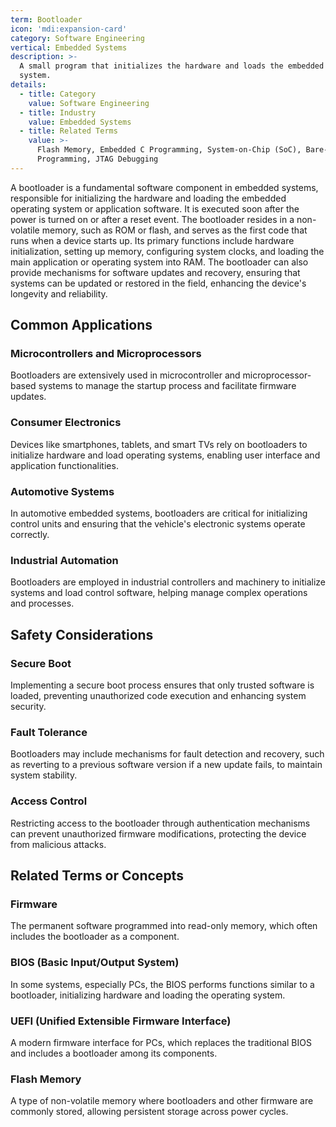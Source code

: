 ```yaml
---
term: Bootloader
icon: 'mdi:expansion-card'
category: Software Engineering
vertical: Embedded Systems
description: >-
  A small program that initializes the hardware and loads the embedded operating
  system.
details:
  - title: Category
    value: Software Engineering
  - title: Industry
    value: Embedded Systems
  - title: Related Terms
    value: >-
      Flash Memory, Embedded C Programming, System-on-Chip (SoC), Bare-Metal
      Programming, JTAG Debugging
---
```

A bootloader is a fundamental software component in embedded systems, responsible for initializing the hardware and loading the embedded operating system or application software. It is executed soon after the power is turned on or after a reset event. The bootloader resides in a non-volatile memory, such as ROM or flash, and serves as the first code that runs when a device starts up. Its primary functions include hardware initialization, setting up memory, configuring system clocks, and loading the main application or operating system into RAM. The bootloader can also provide mechanisms for software updates and recovery, ensuring that systems can be updated or restored in the field, enhancing the device's longevity and reliability.

## Common Applications

### Microcontrollers and Microprocessors
Bootloaders are extensively used in microcontroller and microprocessor-based systems to manage the startup process and facilitate firmware updates.

### Consumer Electronics
Devices like smartphones, tablets, and smart TVs rely on bootloaders to initialize hardware and load operating systems, enabling user interface and application functionalities.

### Automotive Systems
In automotive embedded systems, bootloaders are critical for initializing control units and ensuring that the vehicle's electronic systems operate correctly.

### Industrial Automation
Bootloaders are employed in industrial controllers and machinery to initialize systems and load control software, helping manage complex operations and processes.

## Safety Considerations

### Secure Boot
Implementing a secure boot process ensures that only trusted software is loaded, preventing unauthorized code execution and enhancing system security.

### Fault Tolerance
Bootloaders may include mechanisms for fault detection and recovery, such as reverting to a previous software version if a new update fails, to maintain system stability.

### Access Control
Restricting access to the bootloader through authentication mechanisms can prevent unauthorized firmware modifications, protecting the device from malicious attacks.

## Related Terms or Concepts

### Firmware
The permanent software programmed into read-only memory, which often includes the bootloader as a component.

### BIOS (Basic Input/Output System)
In some systems, especially PCs, the BIOS performs functions similar to a bootloader, initializing hardware and loading the operating system.

### UEFI (Unified Extensible Firmware Interface)
A modern firmware interface for PCs, which replaces the traditional BIOS and includes a bootloader among its components.

### Flash Memory
A type of non-volatile memory where bootloaders and other firmware are commonly stored, allowing persistent storage across power cycles.
